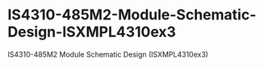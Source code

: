 # IS4310-485M2-Module-Schematic-Design-ISXMPL4310ex3
IS4310-485M2 Module Schematic Design (ISXMPL4310ex3)
